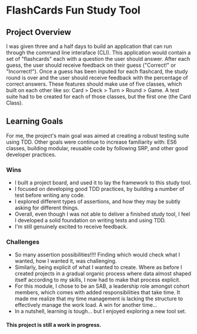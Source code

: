 # FlashCards Fun Study Tool

## Project Overview

   I was given three and a half days to build an application that can run through the command line interaface (CLI). This application would contain a set of "flashcards"  each with a question the user should answer. After each guess, the user should receive feedback on their guess ("Correct!" or "Incorrect!"). Once a guess has been inputed for each flashcard, the study round is over and the user should receive feedback with the percentage of correct answers. These features should make use of five classes, which built on each other like so: Card > Deck > Turn > Round > Game. A test suite had to be created for each of those classes, but the first one (the Card Class). 


## Learning Goals

  For me, the project's main goal was aimed at creating a robust testing suite using TDD. Other goals were continue to increase familiarity with: ES6 classes, building modular, reusable code by following SRP, and other good developer practices.
 
 
### Wins

  - I built a project board, and used it to lay the framework to this study tool.
  - I focused on developing good TDD practices, by building a number of test before writing any code. 
  - I explored different types of assertions, and how they may be subtly asking for different things.
  - Overall, even though I was not able to deliver a finished study tool, I feel I developed a solid foundation on writing tests and using TDD. 
  - I'm still genuinely excited to receive feedback.
  
### Challenges 

  - So many assertion possibilities!!!! Finding which would check what I wanted, how I wanted it, was challenging.
  - Similarly, being explicit of what I wanted to create. Where as before I created projects in a gradual organic process where data almost shaped itself according to my skills, I now had to make that process explicit. 
  - For this module, I chose to be an SAB, a leadership role amongst cohort members, which comes with added responsibilities that take time. It made me realize that my time management is lacking the structure to effectively manage the work load. A win for another time...     
  - In a nutshell, learning is tough... but I enjoyed exploring a new tool set. 



#### This project is still a work in progress. 
  
